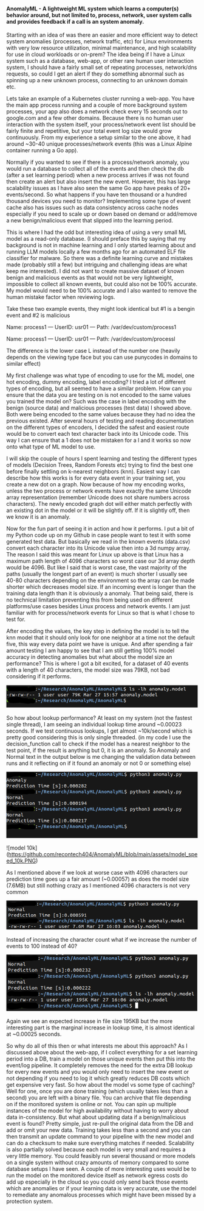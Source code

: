#### AnomalyML - A lightweight ML system which learns a computer(s) behavior around, but not limited to, process, network, user system calls and provides feedback if a call is an system anomaly.

Starting with an idea of was there an easier and more efficient way to detect system anomalies (processes, network traffic, etc) for Linux environments with very low resource utilization, minimal maintenance, and high scalability for use in cloud workloads or on-prem? The idea being if I have a Linux system such as a database, web-app, or other rare human user interaction system, I should have a fairly small set of repeating processes, network/dns requests, so could I get an alert if they do something abnormal such as spinning up a new unknown process, connecting to an unknown domain etc. 

Lets take an example of a Kubernetes cluster running a web-app. You have the main app process running and a couple of more background system processes, your app also does a network check every 15 seconds out to google.com and a few other domains. Because there is no human user interaction with the system itself, your process/network event list should be fairly finite and repetitive, but your total event log size would grow continuously. From my experience a setup similar to the one above, it had around ~30-40 unique processes/network events (this was a Linux Alpine container running a Go app). 

Normally if you wanted to see if there is a process/network anomaly, you would run a database to collect all of the events and then check the db (after a set learning period) when a new process arrives if was not found then create an alert but also insert the new event. However, this has large scalability issues as I have also seen the same Go app have peaks of 20+ events/second. So what happens if you have ten thousand or a hundred thousand devices you need to monitor? Implementing some type of event cache also has issues such as data consistency across cache nodes especially if you need to scale up or down based on demand or add/remove a new benign/malicious event that slipped into the learning period.

This is where I had the odd but interesting idea of using a very small ML model as a read-only database. (I should preface this by saying that my background is not in machine learning and I only started learning about and running LLM models locally a few months ago for an automated ELF file classifier for malware. So there was a definite learning curve and mistakes made (probably still a few) but intriguing and challenging ideas are what keep me interested). I did not want to create massive dataset of known benign and malicious events as that would not be very lightweight, impossible to collect all known events, but could also not be 100% accurate. My model would need to be 100% accurate and I also wanted to remove the human mistake factor when reviewing logs. 

Take these two example events, they might look identical but #1 is a bengin event and #2 is malicious 

Name: process1 — UserID: usr01 — Path: /var/dev/custom/process1

Name: process1 — UserID: usr01 — Path: /var/dev/custom/processl

The difference is the lower case L instead of the number one (heavily depends on the viewing type face but you can use punycodes in domains to similar effect)

My first challenge was what type of encoding to use for the ML model, one hot encoding, dummy encoding, label encoding? I tried a lot of different types of encoding, but all seemed to have a similar problem. How can you ensure that the data you are testing on is not encoded to the same values you trained the model on? Such was the case in label encoding with the benign (source data) and malicious processes (test data) I showed above. Both were being encoded to the same values because they had no idea the previous existed. After several hours of testing and reading documentation on the different types of encoders, I decided the safest and easiest route would be to convert each text character back into its Unicode code. This way I can ensure that a 1 does not be mistaken for a l and it works so now onto what type of ML model to use.

I will skip the couple of hours I spent learning and testing the different types of models (Decision Trees, Random Forests etc) trying to find the best one before finally settling on k-nearest neighbors (knn). Easiest way I can describe how this works is for every data event in your training set, you create a new dot on a graph. Now because of how my encoding works, unless the two process or network events have exactly the same Unicode array representation (remember Unicode does not share numbers across characters). The newly encoded graph dot will either match perfectly with an existing dot in the model or it will be slightly off. If it is slightly off, then we know it is an anomaly. 

Now for the fun part of seeing it in action and how it performs. I put a bit of my Python code up on my Github in case people want to test it with some generated test data. But basically we read in the known events (data.csv) convert each character into its Unicode value then into a 3d numpy array. The reason I said this was meant for Linux up above is that Linux has a maximum path length of 4096 characters so worst case our 3d array depth would be 4096. But like I said that is worst case, the vast majority of the paths (usually the longest part of an event) is much shorter I usually see 40-80 characters depending on the environment so the array can be made shorter which decreases model size. If an incoming event is longer than the training data length than it is obviously a anomaly. That being said, there is no technical limitation preventing this from being used on different platforms/use cases besides Linux process and network events. I am just familiar with for process/network events for Linux so that is what I chose to test for. 

After encoding the values, the key step in defining the model is to tell the knn model that it should only look for one neighbor at a time not the default five, this way every data point we have is unique. And after spending a fair amount testing I am happy to see that I am still getting 100% model accuracy in detecting anomalies but what about the model size an performance? This is where I got a bit excited, for a dataset of 40 events with a length of 40 characters, the model size was 79KB, not bad considering if it performs.

![model size 1](https://github.com/recontech404/AnomalyML/blob/main/assets/model_size_01.PNG)

So how about lookup performance? At least on my system (not the fastest single thread), I am seeing an individual lookup time around ~0.00023 seconds. If we test continuous lookups, I get almost ~10k/second which is pretty good considering this is only single threaded. (in my code I use the decision_function call to check if the model has a nearest neighbor to the test point, if the result is anything but 0, it is an anomaly. So Anomaly and Normal text in the output below is me changing the validation data between runs and it reflecting on if it found an anomaly or not 0 or something else)

![model speed 1](https://github.com/recontech404/AnomalyML/blob/main/assets/model_speed_01.PNG)

![model 10k] (https://github.com/recontech404/AnomalyML/blob/main/assets/model_speed_10k.PNG)

As I mentioned above if we look at worse case with 4096 characters our prediction time goes up a fair amount (~0.00057) as does the model size (7.6MB) but still nothing crazy as I mentioned 4096 characters is not very common

![model speed 2](https://github.com/recontech404/AnomalyML/blob/main/assets/model_speed_02.PNG)

Instead of increasing the character count what if we increase the number of events to 100 instead of 40?

![model speed 3](https://github.com/recontech404/AnomalyML/blob/main/assets/model_speed_03.PNG)

Again we see an expected increase in file size 195KB but the more interesting part is the marginal increase in lookup time, it is almost identical at ~0.00025 seconds.

So why do all of this then or what interests me about this approach? As I discussed above about the web-app, if I collect everything for a set learning period into a DB, train a model on those unique events then put this into the event/log pipeline. It completely removes the need for the extra DB lookup for every new events and you would only need to insert the new event or not depending if you need to log it which greatly reduces DB costs which get expensive very fast. So how about the model vs some type of caching? Well for one, once you are done training (which usually takes less than a second) you are left with a binary file. You can archive that file depending on if the monitored system is online or not. You can spin up multiple instances of the model for high availability without having to worry about data in-consistency. But what about updating data if a benign/malicious event is found? Pretty simple, just re-pull the original data from the DB and add or omit your new data. Training takes less than a second and you can then transmit an update command to your pipeline with the new model and can do a checksum to make sure everything matches if needed. Scalability is also partially solved because each model is very small and requires a very little memory. You could feasibly run several thousand or more models on a single system without crazy amounts of memory compared to some database setups I have seen. A couple of more interesting uses would be to run the model on the monitored device itself as network egress costs do add up especially in the cloud so you could only send back those events which are anomalies or if your learning data is very accurate, use the model to remediate any anomalous processes which might have been missed by a protection system. 

